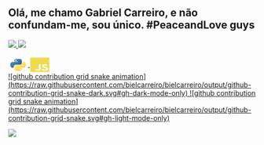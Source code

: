 ## Olá, me chamo Gabriel Carreiro, e não confundam-me, sou único. #PeaceandLove guys
 <div>
  <a href="https://github.com/bielcarreiro">
  <img height="180em" src="https://github-readme-stats.vercel.app/api?username=bielcarreiro&show_icons=true&theme=dracula&include_all_commits=true&count_private=true"/>
  <img height="180em" src="https://github-readme-stats.vercel.app/api/top-langs/?username=bielcarreiro&layout=compact&langs_count=16&theme=dracula"/>
</div>
<div style="display: inline_block"><br>
<img align="center" alt="Biel-Python" height="30" width="40" src="https://raw.githubusercontent.com/devicons/devicon/master/icons/python/python-original.svg">
<img align="center" alt="Biel-Js" height="30" width="40" src="https://raw.githubusercontent.com/devicons/devicon/master/icons/javascript/javascript-plain.svg">
</div>
   ![github contribution grid snake animation](https://raw.githubusercontent.com/bielcarreiro/bielcarreiro/output/github-contribution-grid-snake-dark.svg#gh-dark-mode-only)
![github contribution grid snake animation](https://raw.githubusercontent.com/bielcarreiro/bielcarreiro/output/github-contribution-grid-snake.svg#gh-light-mode-only)

![](https://komarev.com/ghpvc/?username=bielcarreiro&color=yellow)
</div>
